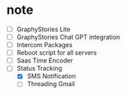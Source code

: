# note
- [ ] GraphyStories Lite
- [ ] GraphyStories Chat GPT integration
- [ ] Intercom Packages
- [ ] Reboot script for all servers
- [ ] Saas Time Encoder
- [ ] Status Tracking
  - [x] SMS Notification
  - [ ] Threading Gmail
